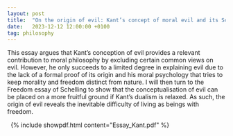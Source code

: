 ```yaml
---
layout: post
title:  "On the origin of evil: Kant’s concept of moral evil and its Schellingean critique"
date:   2023-12-12 12:00:00 +0100
tag: philosophy
---
```


This essay argues that Kant’s conception of evil provides a relevant contribution to moral philosophy by excluding certain common views on evil. However, he only succeeds to a limited degree in explaining evil due to the lack of a formal proof of its origin and his moral psychology that tries to keep morality and freedom distinct from nature. I will then turn to the Freedom essay of Schelling to show that the conceptualisation of evil can be placed on a more fruitful ground if Kant’s dualism is relaxed. As such, the origin of evil reveals the inevitable difficulty of living as beings with freedom.



<!--more-->
&nbsp;
{% include showpdf.html content="Essay_Kant.pdf" %}
